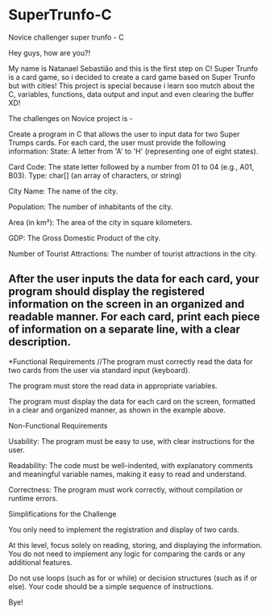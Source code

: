 # SuperTrunfo-C
Novice challenger super trunfo -  C 

Hey guys, how are you?!

My name is Natanael Sebastião and this is the first step on C! 
Super Trunfo is a card game, so i decided to create a card game based on Super Trunfo but with cities! 
This project is special because i learn soo mutch about the C, variables, functions, data output and input and even clearing the buffer XD!

The challenges on Novice project is - 

Create a program in C that allows the user to input data for two Super Trumps cards. For each card, the user must provide the following information:
State: A letter from 'A' to 'H' (representing one of eight states).

Card Code: The state letter followed by a number from 01 to 04 (e.g., A01, B03). Type: char[] (an array of characters, or string)

City Name: The name of the city. 

Population: The number of inhabitants of the city. 

Area (in km²): The area of the city in square kilometers. 

GDP: The Gross Domestic Product of the city. 

Number of Tourist Attractions: The number of tourist attractions in the city.

After the user inputs the data for each card, your program should display the registered information on the screen in an organized and readable manner. For each card, print each piece of information on a separate line, with a clear description.
--------------------------------------

*Functional Requirements
//The program must correctly read the data for two cards from the user via standard input (keyboard).

The program must store the read data in appropriate variables.

The program must display the data for each card on the screen, formatted in a clear and organized manner, as shown in the example above.

Non-Functional Requirements

Usability: The program must be easy to use, with clear instructions for the user.

Readability: The code must be well-indented, with explanatory comments and meaningful variable names, making it easy to read and understand.

Correctness: The program must work correctly, without compilation or runtime errors.

Simplifications for the Challenge

You only need to implement the registration and display of two cards.

At this level, focus solely on reading, storing, and displaying the information. You do not need to implement any logic for comparing the cards or any additional features.

Do not use loops (such as for or while) or decision structures (such as if or else). Your code should be a simple sequence of instructions.

Bye!
